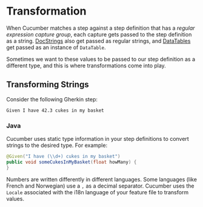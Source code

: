 # Transformation

When Cucumber matches a step against a step definition that has a _regular expression capture group_, each capture gets passed to the step definition as a string. [DocStrings](doc_strings) also get passed as regular strings, and [DataTables](data_tables) get passed as an instance of `DataTable`.

Sometimes we want to these values to be passed to our step definition as a different type, and this is where transformations come into play.

## Transforming Strings

Consider the following Gherkin step:

```gherkin_en
Given I have 42.3 cukes in my basket
```

### Java

Cucumber uses static type information in your step definitions to convert strings to the desired type. For example:

```java
@Given("I have (\\d+) cukes in my basket")
public void someCukesInMyBasket(float howMany) {
}
```

Numbers are written differently in different languages. Some languages (like French and Norwegian) use a `,` as a decimal separator. Cucumber uses the `Locale` associated with the i18n language of your feature file to transform values.